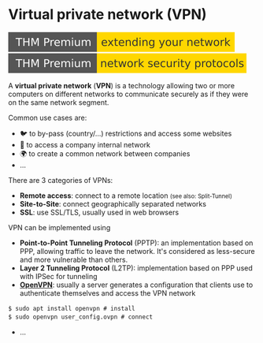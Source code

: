 # Virtual private network (VPN)

[![extendingyournetwork](../../../cybersecurity/_badges/thmp/extendingyournetwork.svg)](https://tryhackme.com/room/extendingyournetwork)
[![networksecurityprotocols](../../../cybersecurity/_badges/thmp/networksecurityprotocols.svg)](https://tryhackme.com/room/networksecurityprotocols)

<div class="row row-cols-md-2"><div>

A **virtual private network** (**VPN**) is a technology allowing two or more computers on different networks to communicate securely as if they were on the same network segment.

Common use cases are:

* 🐦 to by-pass (country/...) restrictions and access some websites
* 🎠 to access a company internal network
* 🌍 to create a common network between companies
* ...

There are 3 categories of VPNs:

* **Remote access**: connect to a remote location <small>(see also: Split-Tunnel)</small>
* **Site-to-Site**: connect geographically separated networks
* **SSL**: use SSL/TLS, usually used in web browsers
</div><div>

VPN can be implemented using

* **Point-to-Point Tunneling Protocol** (PPTP): an implementation based on PPP, allowing traffic to leave the network. It's considered as less-secure and more vulnerable than others.
* **Layer 2 Tunneling Protocol** (L2TP): implementation based on PPP used with IPSec for tunneling
* [**OpenVPN**](https://openvpn.net/): usually a server generates a configuration that clients use to authenticate themselves and access the VPN network

```ps
$ sudo apt install openvpn # install
$ sudo openvpn user_config.ovpn # connect 
```

* ...
</div></div>